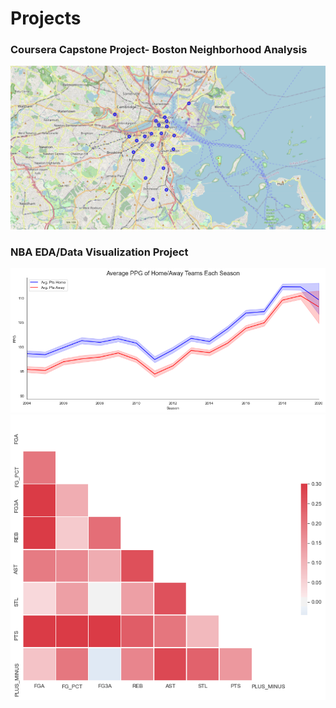 # Projects

### **Coursera Capstone Project- Boston Neighborhood Analysis**
[<img src="https://raw.githubusercontent.com/bigsunn97/Coursera_Capstone/main/images/Screen%20Shot%202021-02-02%20at%202.55.52%20PM.png">](https://github.com/bigsunn97/Coursera_Capstone)

### **NBA EDA/Data Visualization Project**

[<img src="https://raw.githubusercontent.com/bigsunn97/NBA-Data-Viz-Mini-Project/main/Images/PPG%20Home%20and%20Away.png">](https://github.com/bigsunn97/NBA-Data-Viz-Mini-Project)
[<img src="https://raw.githubusercontent.com/bigsunn97/NBA-Data-Viz-Mini-Project/main/Images/Lonzo%20Heatmap.png">](https://raw.githubusercontent.com/bigsunn97/NBA-Data-Viz-Mini-Project/main/Images/Lonzo%20Heatmap.png)


